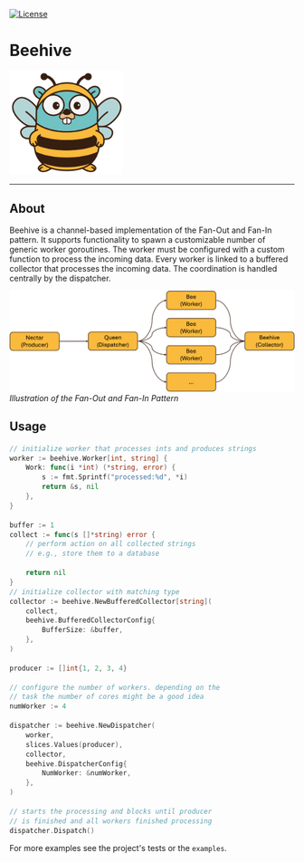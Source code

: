 [![License](https://img.shields.io/badge/License-MIT%20-yellow.svg)](https://github.com/janniclas/beehive/blob/main/LICENSE)

# Beehive

<img src="https://github.com/janniclas/beehive/raw/main/img/logo/png/goopher-beehive_transparent.png" width="200">

----
## About
Beehive is a channel-based implementation of the Fan-Out and Fan-In pattern. It supports functionality to spawn a customizable number of generic worker goroutines. The worker must be configured with a custom function to process the incoming data.
Every worker is linked to a buffered collector that processes the incoming data.
The coordination is handled centrally by the dispatcher.


![Fan-Out and Fan-In](img/fan-out-fan-in.png)
*Illustration of the Fan-Out and Fan-In Pattern*
## Usage

```Go
// initialize worker that processes ints and produces strings
worker := beehive.Worker[int, string] {
	Work: func(i *int) (*string, error) {
		s := fmt.Sprintf("processed:%d", *i)
		return &s, nil
	},
}

buffer := 1
collect := func(s []*string) error {
	// perform action on all collected strings
	// e.g., store them to a database

	return nil
}
// initialize collector with matching type
collector := beehive.NewBufferedCollector[string](
	collect,
	beehive.BufferedCollectorConfig{
		BufferSize: &buffer,
	},
)

producer := []int{1, 2, 3, 4}

// configure the number of workers. depending on the
// task the number of cores might be a good idea
numWorker := 4

dispatcher := beehive.NewDispatcher(
	worker,
	slices.Values(producer),
	collector,
	beehive.DispatcherConfig{
		NumWorker: &numWorker,
	},
)

// starts the processing and blocks until producer
// is finished and all workers finished processing
dispatcher.Dispatch()
```
For more examples see the project's tests or the `examples`.
